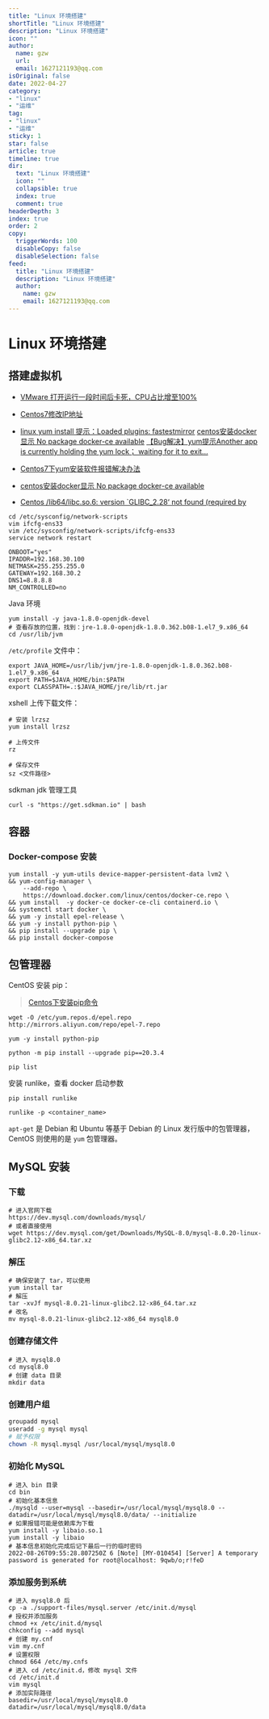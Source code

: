 ```yaml
---
title: "Linux 环境搭建"
shortTitle: "Linux 环境搭建"
description: "Linux 环境搭建"
icon: ""
author: 
  name: gzw
  url: 
  email: 1627121193@qq.com
isOriginal: false
date: 2022-04-27
category: 
- "linux"
- "运维"
tag:
- "linux"
- "运维"
sticky: 1
star: false
article: true
timeline: true
dir:
  text: "Linux 环境搭建"
  icon: ""
  collapsible: true
  index: true
  comment: true
headerDepth: 3
index: true
order: 2
copy:
  triggerWords: 100
  disableCopy: false
  disableSelection: false
feed:
  title: "Linux 环境搭建"
  description: "Linux 环境搭建"
  author:
    name: gzw
    email: 1627121193@qq.com
---
```






# Linux 环境搭建





## 搭建虚拟机

- [VMware 打开运行一段时间后卡死，CPU占比增至100%](https://blog.csdn.net/hxinyu6666/article/details/127893227)

- [Centos7修改IP地址](https://blog.csdn.net/WeiHao0240/article/details/121076163#:~:text=Centos7%E4%BF%AE%E6%94%B9IP%E5%9C%B0%E5%9D%80%201%201.%20%E6%9F%A5%E7%9C%8B%E6%9C%AC%E5%9C%B0ip%20ifconfig%201%202%202.,%E9%87%8D%E5%90%AF%E7%BD%91%E7%BB%9C%E6%9C%8D%E5%8A%A1%E5%8D%B3%E5%8F%AF%20service%20network%20restart%201%20%E5%A6%82%E6%9E%9C%E6%B2%A1%E6%9C%89%E9%87%8D%E5%90%AF%EF%BC%8C%E8%A6%81%E6%89%8B%E5%8A%A8%E9%87%8D%E5%90%AF%E4%B8%80%E4%B8%8B%E6%9C%8D%E5%8A%A1%E5%99%A8%E5%8D%B3%E5%8F%AF%E3%80%82%20%E6%B3%A8%E6%84%8F%EF%BC%9A%20%E5%A6%82%E6%9E%9C%E6%9C%8D%E5%8A%A1%E5%99%A8%E6%B2%A1%E6%9C%89%E6%98%BE%E7%A4%BA%E5%99%A8%EF%BC%8C%E9%82%A3%E5%B0%B1%E7%99%BB%E5%BD%95%E5%88%B0%E8%B7%AF%E7%94%B1%E5%99%A8%E9%87%8C%E9%9D%A2%E6%9F%A5%E7%9C%8B%E5%9C%A8%E7%BA%BF%E4%B8%BB%E6%9C%BA%E7%9A%84ip%E8%BF%9B%E8%A1%8C%E6%8E%A8%E6%B5%8B%E3%80%82)

- [linux yum install 提示：Loaded plugins: fastestmirror](https://blog.csdn.net/qcsdn123/article/details/120087514)
  [centos安装docker显示 No package docker-ce available](https://blog.csdn.net/qq_25760623/article/details/88657491)
  [【Bug解决】yum提示Another app is currently holding the yum lock； waiting for it to exit...](https://blog.csdn.net/Dan1374219106/article/details/112450922)

- [Centos7下yum安装软件报错解决办法](https://www.cnblogs.com/HByang/p/9198712.html)
- [centos安装docker显示 No package docker-ce available](https://blog.csdn.net/qq_25760623/article/details/88657491)
- [Centos /lib64/libc.so.6: version `GLIBC_2.28‘ not found (required by](https://blog.csdn.net/NinjaKilling/article/details/125979091)

```shell
cd /etc/sysconfig/network-scripts
vim ifcfg-ens33
vim /etc/sysconfig/network-scripts/ifcfg-ens33
service network restart
```



```shell
ONBOOT="yes"
IPADDR=192.168.30.100
NETMASK=255.255.255.0
GATEWAY=192.168.30.2
DNS1=8.8.8.8
NM_CONTROLLED=no
```



Java 环境

```shell
yum install -y java-1.8.0-openjdk-devel
# 查看存放的位置，找到：jre-1.8.0-openjdk-1.8.0.362.b08-1.el7_9.x86_64
cd /usr/lib/jvm
```

`/etc/profile` 文件中：

```shell
export JAVA_HOME=/usr/lib/jvm/jre-1.8.0-openjdk-1.8.0.362.b08-1.el7_9.x86_64
export PATH=$JAVA_HOME/bin:$PATH
export CLASSPATH=.:$JAVA_HOME/jre/lib/rt.jar
```



xshell 上传下载文件：

```shell
# 安装 lrzsz
yum install lrzsz

# 上传文件
rz

# 保存文件
sz <文件路径>
```





sdkman jdk 管理工具

```shell
curl -s "https://get.sdkman.io" | bash
```





## 容器

### Docker-compose 安装

```shell
yum install -y yum-utils device-mapper-persistent-data lvm2 \
&& yum-config-manager \
    --add-repo \
    https://download.docker.com/linux/centos/docker-ce.repo \
&& yum install  -y docker-ce docker-ce-cli containerd.io \
&& systemctl start docker \
&& yum -y install epel-release \
&& yum -y install python-pip \
&& pip install --upgrade pip \
&& pip install docker-compose
```





## 包管理器

CentOS 安装 pip：

> [Centos下安装pip命令](https://blog.csdn.net/linchare/article/details/105008530)

```shell
wget -O /etc/yum.repos.d/epel.repo http://mirrors.aliyun.com/repo/epel-7.repo

yum -y install python-pip

python -m pip install --upgrade pip==20.3.4

pip list
```



安装 runlike，查看 docker 启动参数

```shell
pip install runlike

runlike -p <container_name>
```



`apt-get` 是 Debian 和 Ubuntu 等基于 Debian 的 Linux 发行版中的包管理器，CentOS 则使用的是 `yum` 包管理器。









## MySQL 安装

### 下载

```shell
# 进入官网下载
https://dev.mysql.com/downloads/mysql/
# 或者直接使用
wget https://dev.mysql.com/get/Downloads/MySQL-8.0/mysql-8.0.20-linux-glibc2.12-x86_64.tar.xz
```



### 解压

```shell
# 确保安装了 tar，可以使用
yum install tar
# 解压
tar -xvJf mysql-8.0.21-linux-glibc2.12-x86_64.tar.xz
# 改名
mv mysql-8.0.21-linux-glibc2.12-x86_64 mysql8.0
```



### 创建存储文件

```shell
# 进入 mysql8.0
cd mysql8.0
# 创建 data 目录
mkdir data
```



### 创建用户组

```bash
groupadd mysql
useradd -g mysql mysql
# 赋予权限
chown -R mysql.mysql /usr/local/mysql/mysql8.0
```



### 初始化 MySQL

```shell
# 进入 bin 目录
cd bin
# 初始化基本信息
./mysqld --user=mysql --basedir=/usr/local/mysql/mysql8.0 --datadir=/usr/local/mysql/mysql8.0/data/ --initialize
# 如果报错可能是依赖库为下载
yum install -y libaio.so.1
yum install -y libaio
# 基本信息初始化完成后记下最后一行的临时密码
2022-08-26T09:55:28.807250Z 6 [Note] [MY-010454] [Server] A temporary password is generated for root@localhost: 9qwb/o;r!feD
```



### 添加服务到系统

```shell
# 进入 mysql8.0 后
cp -a ./support-files/mysql.server /etc/init.d/mysql
# 授权并添加服务
chmod +x /etc/init.d/mysql
chkconfig --add mysql
# 创建 my.cnf
vim my.cnf
# 设置权限
chmod 664 /etc/my.cnfs
# 进入 cd /etc/init.d，修改 mysql 文件
cd /etc/init.d
vim mysql
# 添加实际路径
basedir=/usr/local/mysql/mysql8.0
datadir=/usr/local/mysql/mysql8.0/data
```

